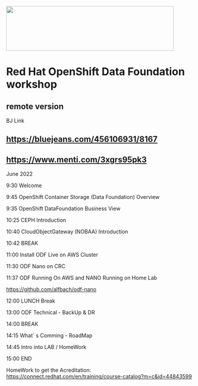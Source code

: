 <img src="https://github.com/alfbach/OCP_Arch/blob/master/logo.png" width="450" height="120">


# Red Hat OpenShift Data Foundation workshop
## remote version

BJ Link 

## https://bluejeans.com/456106931/8167

## https://www.menti.com/3xgrs95pk3

June 2022

9:30	Welcome

9:45	OpenShift Container Storage (Data Foundation) Overview

9:35	OpenShift DataFoundation Business View

10:25	CEPH Introduction

10:40	CloudObjectGateway (NOBAA) Introduction 

10:42	BREAK

11:00	Install ODF Live on AWS Cluster

11:30	ODF Nano on CRC

11:37	ODF Running On AWS and NANO Running on Home Lab

https://github.com/alfbach/odf-nano

12:00	LUNCH Break

13:00	ODF Technical - BackUp & DR

14:00	BREAK

14:15	What´ s Comming - RoadMap

14:45	Intro into LAB / HomeWork

15:00	END

HomeWork to get the Acreditation: https://connect.redhat.com/en/training/course-catalog?m=c&id=44843599
